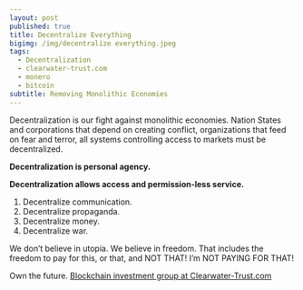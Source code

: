 ```yaml
---
layout: post
published: true
title: Decentralize Everything
bigimg: /img/decentralize everything.jpeg
tags:
  - Decentralization
  - clearwater-trust.com
  - monero
  - bitcoin
subtitle: Removing Monolithic Economies
---
```

Decentralization is our fight against monolithic economies.  Nation States and corporations that depend on creating conflict, organizations that feed on fear and terror, all systems controlling access to markets must be decentralized.

**Decentralization is personal agency.**

**Decentralization allows access and permission-less service.**


1. Decentralize communication.
2. Decentralize propaganda.
3. Decentralize money.
4. Decentralize war.


We don’t believe in utopia. We believe in freedom. That includes the freedom to pay for this, or that, and NOT THAT! I’m NOT PAYING FOR THAT!

Own the future. [Blockchain investment group at Clearwater-Trust.com](https://clearwater-trust.com)
